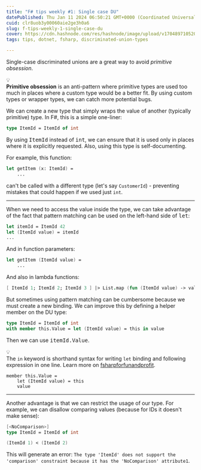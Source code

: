```yaml
---
title: "F# tips weekly #1: Single case DU"
datePublished: Thu Jan 11 2024 06:50:21 GMT+0000 (Coordinated Universal Time)
cuid: clr8uob3y00060aie2ge3h0a6
slug: f-tips-weekly-1-single-case-du
cover: https://cdn.hashnode.com/res/hashnode/image/upload/v1704897105207/db401b1a-d6ed-4760-9dca-03514dbcb056.jpeg
tags: tips, dotnet, fsharp, discriminated-union-types

---
```


Single-case discriminated unions are a great way to avoid *primitive obsession*.

<div data-node-type="callout">
<div data-node-type="callout-emoji">💡</div>
<div data-node-type="callout-text"><strong>Primitive obsession</strong> is an anti-pattern where primitive types are used too much in places where a custom type would be a better fit. By using custom types or wrapper types, we can catch more potential bugs.</div>
</div>

We can create a new type that simply wraps the value of another (typically primitive) type. In F#, this is a simple one-liner:

```fsharp
type ItemId = ItemId of int
```

By using <kbd>ItemId</kbd> instead of <kbd>int</kbd>, we can ensure that it is used only in places where it is explicitly requested. Also, using this type is self-documenting.

For example, this function:

```fsharp
let getItem (x: ItemId) =
    ...
```

can't be called with a different type (let's say `CustomerId`) - preventing mistakes that could happen if we used just `int`.

---

When we need to access the value inside the type, we can take advantage of the fact that pattern matching can be used on the left-hand side of <kbd>let</kbd>:

```fsharp
let itemId = ItemId 42
let (ItemId value) = itemId
...
```

And in function parameters:

```fsharp
let getItem (ItemId value) =
	...
```

And also in lambda functions:

```fsharp
[ ItemId 1; ItemId 2; ItemId 3 ] |> List.map (fun (ItemId value) -> value)
```

But sometimes using pattern matching can be cumbersome because we must create a new binding. We can improve this by defining a helper member on the DU type:

```fsharp
type ItemId = ItemId of int
with member this.Value = let (ItemId value) = this in value
```

Then we can use <kbd>itemId.Value</kbd>.

<div data-node-type="callout">
<div data-node-type="callout-emoji">💡</div>
<div data-node-type="callout-text">The <code>in</code> keyword is shorthand syntax for writing <code>let</code> binding and following expression in one line. Learn more on <a target="_blank" rel="noopener noreferrer nofollow" href="https://fsharpforfunandprofit.com/posts/let-use-do/#nested-let-bindings-as-expressions" style="pointer-events: none">fsharpforfunandprofit</a>.</div>
</div>

```plaintext
member this.Value = 
    let (ItemId value) = this
    value
```

---

Another advantage is that we can restrict the usage of our type. For example, we can disallow comparing values (because for IDs it doesn't make sense):

```fsharp
[<NoComparison>]
type ItemId = ItemId of int

(ItemId 1) < (ItemId 2)
```

This will generate an error: `The type 'ItemId' does not support the 'comparison' constraint because it has the 'NoComparison' attribute1`.
